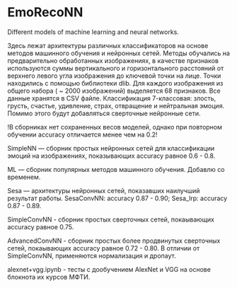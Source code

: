 # EmoRecoNN
 Different models of machine learning and neural networks.
 
Здесь лежат архитектуры различных классификаторов на основе методов машинного обучения и нейронных сетей. Методы обучались на предварительно обработанных изображениях, в качестве признаков используются суммы вертикального и горизонтального расстояний от верхнего левого угла изображения до ключевой точки на лице. Точки находились с помощью библиотеки dlib. Для каждого изображения из общего набора ( ~ 2000 изображений) выделяется  68 признаков. Все данные хранятся в CSV файле. Классификация 7-классовая: злость, грусть, счастье, удивление, страх, отвращение и нейтральная эмоция. Помимо этого будут добавляться сверточные нейронные сети.

!В сборниках нет сохраненных весов моделей, однако при повторном обучении accuracy отличается менее чем на 0.2!

SimpleNN — сборник простых нейронных сетей для классификации эмоций на изображениях, показывающих accuracy равное 0.6 - 0.8.

ML — сборник популярных методов машинного обучения. Добавлю со временем. 

Sesa — архитектуры нейронных сетей, показавших наилучший результат работы. SesaConvNN: accuracy 0.87 - 0.90; Sesa_lrp: accuracy 0.87 - 0.89.

SimpleConvNN - сборник простых сверточных сетей, покаывающих accuracy равное 0.75.

AdvancedConvNN - сборник простых более продвинутых сверточных сетей, покаывающих accuracy равное 0.72 - 0.80. В отличии от SimpleConvNN, применяются нормализация и дропаут.

alexnet+vgg.ipynb - тесты с дообучением AlexNet и VGG на основе блокнота их курсов МФТИ.
